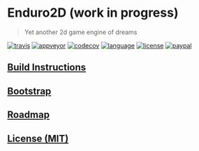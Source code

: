 # Enduro2D (work in progress)

> Yet another 2d game engine of dreams

[![travis][badge.travis]][travis]
[![appveyor][badge.appveyor]][appveyor]
[![codecov][badge.codecov]][codecov]
[![language][badge.language]][language]
[![license][badge.license]][license]
[![paypal][badge.paypal]][paypal]

## [Build Instructions](./BUILD_INSTRUCTIONS.md)

## [Bootstrap](https://github.com/enduro2d/enduro2d-bootstrap)

## [Roadmap](./ROADMAP.md)

## [License (MIT)](./LICENSE.md)

[badge.travis]: https://img.shields.io/travis/enduro2d/enduro2d/master.svg?logo=travis
[badge.appveyor]: https://img.shields.io/appveyor/ci/BlackMATov/enduro2d/master.svg?logo=appveyor
[badge.codecov]: https://img.shields.io/codecov/c/github/enduro2d/enduro2d/master.svg?logo=codecov
[badge.language]: https://img.shields.io/badge/language-C%2B%2B17-yellow.svg
[badge.license]: https://img.shields.io/badge/license-MIT-blue.svg
[badge.paypal]: https://img.shields.io/badge/donate-PayPal-orange.svg?logo=paypal&colorA=00457C

[travis]: https://travis-ci.org/enduro2d/enduro2d
[appveyor]: https://ci.appveyor.com/project/BlackMATov/enduro2d
[codecov]: https://codecov.io/gh/enduro2d/enduro2d
[language]: https://en.wikipedia.org/wiki/C%2B%2B17
[license]: https://en.wikipedia.org/wiki/MIT_License
[paypal]: https://www.paypal.me/matov
